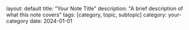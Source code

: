 layout: default
title: "Your Note Title"
description: "A brief description of what this note covers"
tags: [category, topic, subtopic]
category: your-category
date: 2024-01-01